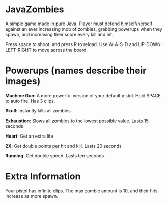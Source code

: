 # JavaZombies
A simple game made in pure Java. Player must defend himself/herself against an ever increasing mob of zombies, grabbing powerups when they spawn, and increasing their score every kill and hit.

Press space to shoot, and press R to reload. Use W-A-S-D and UP-DOWN-LEFT-RIGHT to move across the board.

# Powerups (names describe their images)

**Machine Gun**: A more powerful version of your default pistol. Hold SPACE to auto fire. Has 3 clips.

**Skull**: Instantly kills all zombies

**Exhaustion**: Slows all zombies to the lowest possible value. Lasts 15 seconds

**Heart**: Get an extra life

**2X**: Get double points per hit and kill. Lasts 20 seconds

**Running**: Get double speed. Lasts ten seconds

# Extra Information

Your pistol has infinite clips. The max zombie amount is 10, and their hits increase as more spawn. 

